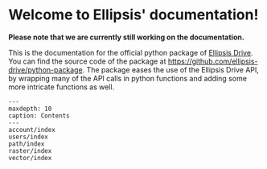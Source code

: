 # Welcome to Ellipsis' documentation!

**Please note that we are currently still working on the documentation.**

This is the documentation for the official python package of [Ellipsis Drive](https://ellipsis-drive.com/).
You can find the source code of the package at <https://github.com/ellipsis-drive/python-package>.
The package eases the use of the Ellipsis Drive API, by wrapping many of the API calls in python functions and adding some more intricate functions as well. 

```{toctree}
---
maxdepth: 10
caption: Contents
---
account/index
users/index
path/index
raster/index
vector/index
```

&nbsp;
&nbsp;